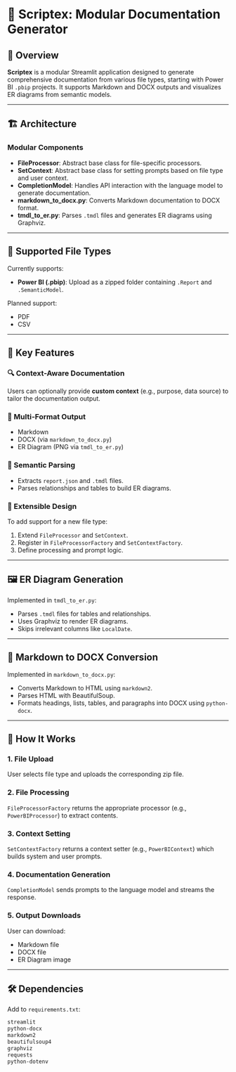 # 📘 Scriptex: Modular Documentation Generator

## 🧩 Overview

**Scriptex** is a modular Streamlit application designed to generate comprehensive documentation from various file types, starting with Power BI `.pbip` projects. It supports Markdown and DOCX outputs and visualizes ER diagrams from semantic models.

---

## 🏗️ Architecture

### Modular Components

- **FileProcessor**: Abstract base class for file-specific processors.
- **SetContext**: Abstract base class for setting prompts based on file type and user context.
- **CompletionModel**: Handles API interaction with the language model to generate documentation.
- **markdown_to_docx.py**: Converts Markdown documentation to DOCX format.
- **tmdl_to_er.py**: Parses `.tmdl` files and generates ER diagrams using Graphviz.

---

## 📂 Supported File Types

Currently supports:
- **Power BI (.pbip)**: Upload as a zipped folder containing `.Report` and `.SemanticModel`.

Planned support:
- PDF
- CSV

---

## 🧠 Key Features

### 🔍 Context-Aware Documentation
Users can optionally provide **custom context** (e.g., purpose, data source) to tailor the documentation output.

### 📄 Multi-Format Output
- Markdown
- DOCX (via `markdown_to_docx.py`)
- ER Diagram (PNG via `tmdl_to_er.py`)

### 🧪 Semantic Parsing
- Extracts `report.json` and `.tmdl` files.
- Parses relationships and tables to build ER diagrams.

### 🧱 Extensible Design
To add support for a new file type:
1. Extend `FileProcessor` and `SetContext`.
2. Register in `FileProcessorFactory` and `SetContextFactory`.
3. Define processing and prompt logic.

---

## 🖼️ ER Diagram Generation

Implemented in `tmdl_to_er.py`:
- Parses `.tmdl` files for tables and relationships.
- Uses Graphviz to render ER diagrams.
- Skips irrelevant columns like `LocalDate`.

---

## 📄 Markdown to DOCX Conversion

Implemented in `markdown_to_docx.py`:
- Converts Markdown to HTML using `markdown2`.
- Parses HTML with BeautifulSoup.
- Formats headings, lists, tables, and paragraphs into DOCX using `python-docx`.

---

## 🧪 How It Works

### 1. File Upload
User selects file type and uploads the corresponding zip file.

### 2. File Processing
`FileProcessorFactory` returns the appropriate processor (e.g., `PowerBIProcessor`) to extract contents.

### 3. Context Setting
`SetContextFactory` returns a context setter (e.g., `PowerBIContext`) which builds system and user prompts.

### 4. Documentation Generation
`CompletionModel` sends prompts to the language model and streams the response.

### 5. Output Downloads
User can download:
- Markdown file
- DOCX file
- ER Diagram image

---

## 🛠️ Dependencies

Add to `requirements.txt`:

```txt
streamlit
python-docx
markdown2
beautifulsoup4
graphviz
requests
python-dotenv
